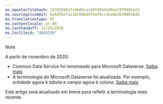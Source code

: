 ```yaml
---
ms.openlocfilehash: 133555881fcbb0bcecb0749343d0aef970405af2
ms.sourcegitcommit: 6a6df62fa12dcb9bd5f5a39cc3ee0e2b3988184b
ms.translationtype: HT
ms.contentlocale: pt-BR
ms.lasthandoff: 11/25/2020
ms.locfileid: "4643339"
---
```

> [!NOTE]
> A partir de novembro de 2020:
> - Common Data Service foi renomeado para Microsoft Dataverse. [Saiba mais](https://aka.ms/PAuAppBlog)
> - A terminologia do Microsoft Dataverse foi atualizada. Por exemplo, *entidade* agora é *tabela* e *campo* agora é *coluna*. [Saiba mais](https://go.microsoft.com/fwlink/?linkid=2147247)
>
> Este artigo será atualizado em breve para refletir a terminologia mais recente.
